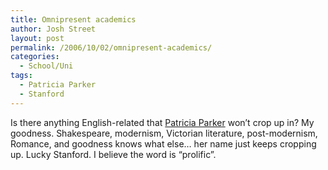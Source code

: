 ```yaml
---
title: Omnipresent academics
author: Josh Street
layout: post
permalink: /2006/10/02/omnipresent-academics/
categories:
  - School/Uni
tags:
  - Patricia Parker
  - Stanford
---
```

Is there anything English-related that [Patricia Parker][1] won&#8217;t crop up in? My goodness. Shakespeare, modernism, Victorian literature, post-modernism, Romance, and goodness knows what else&#8230; her name just keeps cropping up. Lucky Stanford. I believe the word is &#8220;prolific&#8221;.

 [1]: http://english.stanford.edu/bio.php?name_id=95